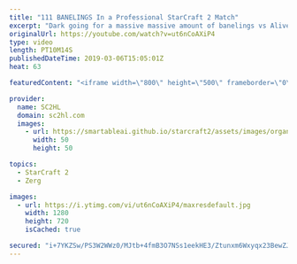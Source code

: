 ```yaml
---
title: "111 BANELINGS In a Professional StarCraft 2 Match"
excerpt: "Dark going for a massive massive amount of banelings vs Alive in a Terran vs Zerg  ► Enjoy the content? Buy me a coffee! https://www.buymeacoffee.com/SC2HL ► Submit your REPLAYS! - http://bit.ly/SC2HLsubmit   ► SUBSCRIBE to SC2HL! http://bit.ly/SC2HLsubscribe   A crazy description   Thank you for watching"
originalUrl: https://youtube.com/watch?v=ut6nCoAXiP4
type: video
length: PT10M14S
publishedDateTime: 2019-03-06T15:05:01Z
heat: 63

featuredContent: "<iframe width=\"800\" height=\"500\" frameborder=\"0\" src=\"https://www.youtube.com/embed/ut6nCoAXiP4\" allow=\"accelerometer; autoplay; encrypted-media; gyroscope; picture-in-picture\" allowfullscreen></iframe>"

provider:
  name: SC2HL
  domain: sc2hl.com
  images:
    - url: https://smartableai.github.io/starcraft2/assets/images/organizations/sc2hl.com-50x50.jpg
      width: 50
      height: 50

topics:
  - StarCraft 2
  - Zerg

images:
  - url: https://i.ytimg.com/vi/ut6nCoAXiP4/maxresdefault.jpg
    width: 1280
    height: 720
    isCached: true

secured: "i+7YKZSw/PS3W2WWz0/MJtb+4fmB3O7NSs1eekHE3/Ztunxm6Wxyqx23BewZJXsSakbnnjzjec/Ja89yHzCcxV6DR0f8o2tmn6Idy2L+Q7/azF1VoWhzkrgF46NF15DMhn4nJF6g5a14n1YkppMxu4SiiS0UnKCjcp9/igWVwWTajhVtl17h8VIUI71aqC4p2bkdgvLkn2GrE02iQ80oRWheRmRWlC8UwuEaCrLY5KJsCSRg0ad84LFrLZm6q+TtImw3XJNlmXCRWjN/vCVoWHPlC/UbSCC9qgECVLpvjK8i91g9joKvuu9NVom4ZSCeYg2D/Ku4NObLtCKMw8S6E/njDKYQY78I+IGWbdjy1eUnd5nGZSoYx6U4mkJ9LnW1UPRuHhrdoz5EPNhE+DJjXFqJcM+86OoObuImobwK+Ex/rBelK+XTrj34j/pFquNq;UoZ6W033G6ZphS/LuokvLg=="
---
```


